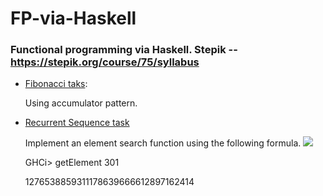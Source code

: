 # FP-via-Haskell
### Functional programming via Haskell. Stepik -- https://stepik.org/course/75/syllabus

* [Fibonacci taks](Fibonacci.hs):

  Using accumulator pattern.

* [Recurrent Sequence task](RecurrentSequence.hs)
  
  Implement an element search function using the following formula. <img src="https://render.githubusercontent.com/render/math?math=a_0 = 1, a_1 = 2; a_2 = 3; a_{k + 3} = a_{k + 2} + a_{k + 1} - 2a_k">
  
  GHCi> getElement 301
  
  1276538859311178639666612897162414
